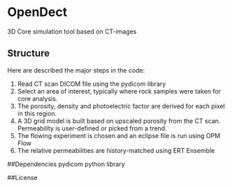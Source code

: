 # OpenDect
3D Core simulation tool based on CT-images
## Structure
Here are described the major steps in the code:

1. Read CT scan DICOM file using the pydicom library
2. Select an area of interest, typically where rock samples were taken for core analysis.
3. The porosity, density and photoelectric factor are derived for each pixel in this region.
4. A 3D grid model is built based on upscaled porosity from the CT scan. Permeability is user-defined or picked from a trend.
5. The flowing experiment is chosen and an eclipse file is run using OPM Flow
6. The relative permeabilities are history-matched using ERT Ensemble

##Dependencies
pydicom python library

##License
